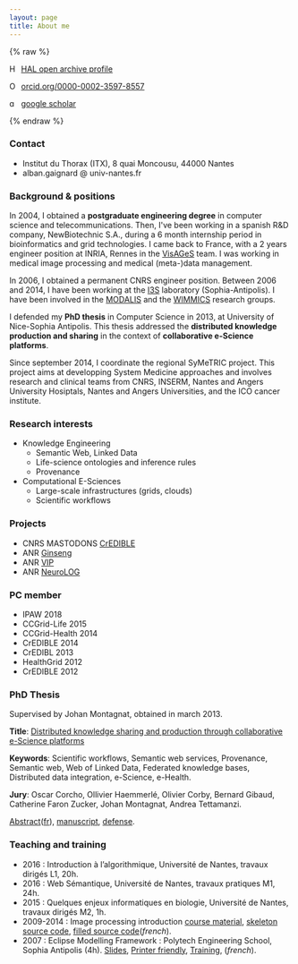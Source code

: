 ```yaml
---
layout: page
title: About me
---
```


{% raw %}

<a href="https://cv.archives-ouvertes.fr/alban-gaignard" target="hal.widget" rel="noopener noreferrer" style="vertical-align:top;"><img src="https://data.archives-ouvertes.fr/img/hal.png" style="width:1em;margin-right:.5em;" alt="HAL icon">HAL open archive profile</a>

<a href="https://orcid.org/0000-0002-3597-8557" target="orcid.widget" rel="noopener noreferrer" style="vertical-align:top;"><img src="https://orcid.org/sites/default/files/images/orcid_16x16.png" style="width:1em;margin-right:.5em;" alt="ORCID iD icon">orcid.org/0000-0002-3597-8557</a>

<a href="http://scholar.google.fr/citations?user=4ruSswgAAAAJ" target="orcid.widget" rel="noopener noreferrer" style="vertical-align:top;"><img src="https://static.wixstatic.com/media/e1484c_2b2b9f72fe614c478ba076e733697cfa~mv2.png" style="width:1em;margin-right:.5em;" alt="google scholar icon">google scholar</a>

{% endraw %}

### Contact
* Institut du Thorax (ITX), 8 quai Moncousu, 44000 Nantes
* alban.gaignard @ univ-nantes.fr

### Background & positions 
In 2004, I obtained a **postgraduate engineering degree** in computer science and telecommunications. Then, I've been working in a spanish R&D company, NewBiotechnic S.A., during a 6 month internship period in bioinformatics and grid technologies. I came back to France, with a 2 years engineer position at INRIA, Rennes in the [VisAGeS](http://www.irisa.fr/visages) team. I was working in medical image processing and medical (meta-)data management. 

In 2006, I obtained a permanent CNRS engineer position. Between 2006 and 2014, I have been working at the [I3S](http://www.i3s.unice.fr)  laboratory (Sophia-Antipolis). I have been involved in the [MODALIS](http://modalis.i3s.unice.fr) and the [WIMMICS](http://wimmics.inria.fr) research groups. 

I defended my **PhD thesis** in Computer Science in 2013, at University of Nice-Sophia Antipolis. This thesis addressed the **distributed knowledge production and sharing**  in the context of **collaborative e-Science platforms**. 

Since september 2014, I coordinate the regional SyMeTRIC project. This project aims at developping System Medicine approaches and involves research and clinical teams from CNRS, INSERM, Nantes and Angers University Hosiptals, Nantes and Angers Universities, and the ICO cancer institute. 

### Research interests 

* Knowledge Engineering
  * Semantic Web, Linked Data
  * Life-science ontologies and inference rules 
  * Provenance
* Computational E-Sciences
  * Large-scale infrastructures (grids, clouds)
  * Scientific workflows

### Projects
* CNRS MASTODONS [CrEDIBLE](http://credible.i3s.unice.fr)
* ANR [Ginseng](http://www.agence-nationale-recherche.fr/?Projet=ANR-10-TECS-0008)
* ANR [VIP](http://www.creatis.insa-lyon.fr/vip/)
* ANR [NeuroLOG](http://neurolog.i3s.unice.fr)

### PC member
* IPAW 2018
* CCGrid-Life 2015
* CCGrid-Health 2014
* CrEDIBLE 2014
* CrEDIBL 2013
* HealthGrid 2012
* CrEDIBLE 2012

### PhD Thesis
Supervised by Johan Montagnat, obtained in march 2013. 

**Title**: [Distributed knowledge sharing and production through collaborative e-Science platforms](http://tel.archives-ouvertes.fr/tel-00827926)

**Keywords**: Scientific workflows, Semantic web services, Provenance, Semantic web, Web of Linked Data, Federated knowledge bases, Distributed data integration, e-Science, e-Health. 

**Jury**: Oscar Corcho,  Ollivier Haemmerlé, Olivier Corby, Bernard Gibaud, Catherine Faron Zucker, Johan Montagnat, Andrea Tettamanzi. 

[Abstract](https://modalis.i3s.unice.fr/_media/members:gaignard:abstract-thesis-gaignard.pdf)([fr](https://modalis.i3s.unice.fr/_media/members:gaignard:resume-these-gaignard.pdf)), [manuscript](http://tel.archives-ouvertes.fr/docs/00/82/79/26/PDF/thesis-alban.gaignard.pdf), [defense](http://tel.archives-ouvertes.fr/docs/00/82/79/26/ANNEX/phd-defense-alban.gaignard.pdf).


### Teaching and training
* 2016 : Introduction à l’algorithmique, Université de Nantes, travaux dirigés L1, 20h.
* 2016 : Web Sémantique, Université de Nantes, travaux pratiques M1, 24h.
* 2015 : Quelques enjeux informatiques en biologie, Université de Nantes, travaux dirigés M2, 1h.
* 2009-2014 : Image processing introduction [course material](http://sparks.i3s.unice.fr/_media/public:gaignard:imagesio-2014.pdf), [skeleton source code](http://sparks.i3s.unice.fr/_media/public:gaignard:td-imagesio-2014-src.zip), [filled source code](http://sparks.i3s.unice.fr/_media/public:gaignard:correction-td-image-2014.zip)(*french*).
* 2007 : Eclipse Modelling Framework : Polytech Engineering School, Sophia Antipolis (4h).
[Slides](http://modalis.i3s.unice.fr/_media/gaignard:presentationcoursemf.pdf), [Printer friendly](http://modalis.i3s.unice.fr/_media/gaignard/supportcours.pdf), [Training](http://modalis.i3s.unice.fr/_media/gaignard/trainingemf.pdf), (*french*).

